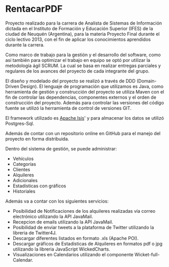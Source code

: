 RentacarPDF
========

Proyecto realizado para la carrera de Analista de Sistemas de Información dictada en el Instituto de Formación y Educación Superior (IFES) de la ciudad de Neuquén (Argentina), para la materia Proyecto Final durante el ciclo lectivo 2013, con el fin de aplicar los conocimientos aprendidos durante la carrera.

Como marco de trabajo para la gestión y el desarrollo del software, como así también para optimizar el trabajo en equipo se optó por utilizar la metodología ágil SCRUM. La cual se basa en realizar entregas parciales y regulares de los avances del proyecto de cada integrante del grupo.

El diseño y modelado del proyecto se realizó a través de DDD (Domain-Driven Design).
El lenguaje de programación que utilizamos es Java, como herramienta de gestión y construcción del proyecto se utiliza Maven con el fin de controlar las dependencias, componentes externos y el orden de construcción del proyecto. Además para controlar las versiones del código fuente se utilizó la herramienta de control de versiones GIT. 

El framework utilizado es [Apache Isis](http://isis/apache.org)' y para almacenar los datos se utilizó Postgres-Sql.

Además de contar con un repositorio online en GitHub para el manejo del proyecto en forma distribuida.

Dentro del sistema de gestión, se puede administrar:

* Vehículos 
* Categorías
* Clientes 
* Alquileres 
* Adicionales
* Estadísticas con gráficos
* Historiales
 
Además va a contar con los siguientes servicios:

* Posibilidad de Notificaciones de los alquileres realizadas vía correo electrónico utilizando la API JavaMail.
* Recepcion de emails utilizando la API JavaMail.
* Posibilidad de enviar tweets a la plataforma de Twitter utilizando la libreria de Twitter4J.
* Descargar diferentes listados en formato .xls (Apache POI).
* Descargar gráficos de Estadísticas de Alquileres en formatos pdf o jpg utilizando la libreria JavaScript WickedCharts.
* Visualizaciones en Calendarios utilizando el componente Wicket-full-Calendar.
